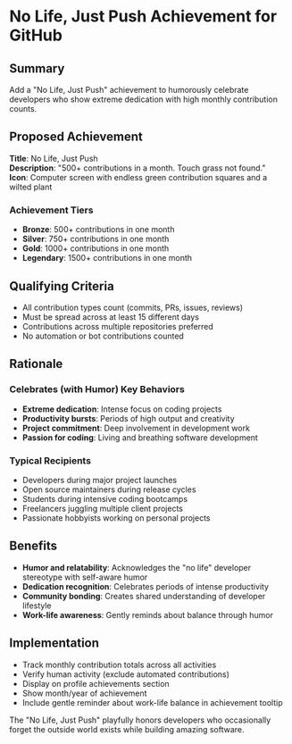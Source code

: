 # No Life, Just Push Achievement for GitHub

## Summary
Add a "No Life, Just Push" achievement to humorously celebrate developers who show extreme dedication with high monthly contribution counts.

## Proposed Achievement
**Title**: No Life, Just Push  
**Description**: "500+ contributions in a month. Touch grass not found."  
**Icon**: Computer screen with endless green contribution squares and a wilted plant

### Achievement Tiers
- **Bronze**: 500+ contributions in one month
- **Silver**: 750+ contributions in one month  
- **Gold**: 1000+ contributions in one month
- **Legendary**: 1500+ contributions in one month

## Qualifying Criteria
- All contribution types count (commits, PRs, issues, reviews)
- Must be spread across at least 15 different days
- Contributions across multiple repositories preferred
- No automation or bot contributions counted

## Rationale
### Celebrates (with Humor) Key Behaviors
- **Extreme dedication**: Intense focus on coding projects
- **Productivity bursts**: Periods of high output and creativity
- **Project commitment**: Deep involvement in development work
- **Passion for coding**: Living and breathing software development

### Typical Recipients
- Developers during major project launches
- Open source maintainers during release cycles
- Students during intensive coding bootcamps
- Freelancers juggling multiple client projects
- Passionate hobbyists working on personal projects

## Benefits
- **Humor and relatability**: Acknowledges the "no life" developer stereotype with self-aware humor
- **Dedication recognition**: Celebrates periods of intense productivity
- **Community bonding**: Creates shared understanding of developer lifestyle
- **Work-life awareness**: Gently reminds about balance through humor

## Implementation
- Track monthly contribution totals across all activities
- Verify human activity (exclude automated contributions)
- Display on profile achievements section
- Show month/year of achievement
- Include gentle reminder about work-life balance in achievement tooltip

The "No Life, Just Push" playfully honors developers who occasionally forget the outside world exists while building amazing software.
